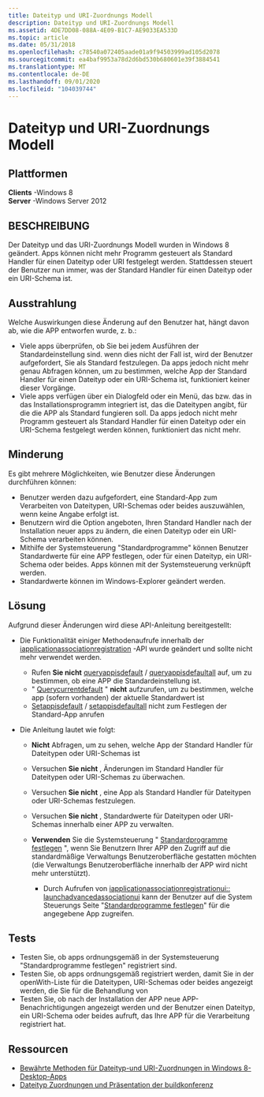 ```yaml
---
title: Dateityp und URI-Zuordnungs Modell
description: Dateityp und URI-Zuordnungs Modell
ms.assetid: 4DE7DD08-088A-4E09-B1C7-AE9033EA533D
ms.topic: article
ms.date: 05/31/2018
ms.openlocfilehash: c78540a072405aade01a9f94503999ad105d2078
ms.sourcegitcommit: ea4baf9953a78d2d6bd530b680601e39f3884541
ms.translationtype: MT
ms.contentlocale: de-DE
ms.lasthandoff: 09/01/2020
ms.locfileid: "104039744"
---
```

# <a name="file-type-and-uri-associations-model"></a>Dateityp und URI-Zuordnungs Modell

## <a name="platforms"></a>Plattformen

 **Clients** -Windows 8  
**Server** -Windows Server 2012  



## <a name="description"></a>BESCHREIBUNG

Der Dateityp und das URI-Zuordnungs Modell wurden in Windows 8 geändert. Apps können nicht mehr Programm gesteuert als Standard Handler für einen Dateityp oder URI festgelegt werden. Stattdessen steuert der Benutzer nun immer, was der Standard Handler für einen Dateityp oder ein URI-Schema ist.

## <a name="manifestation"></a>Ausstrahlung

Welche Auswirkungen diese Änderung auf den Benutzer hat, hängt davon ab, wie die APP entworfen wurde, z. b.:

-   Viele apps überprüfen, ob Sie bei jedem Ausführen der Standardeinstellung sind. wenn dies nicht der Fall ist, wird der Benutzer aufgefordert, Sie als Standard festzulegen. Da apps jedoch nicht mehr genau Abfragen können, um zu bestimmen, welche App der Standard Handler für einen Dateityp oder ein URI-Schema ist, funktioniert keiner dieser Vorgänge.
-   Viele apps verfügen über ein Dialogfeld oder ein Menü, das bzw. das in das Installationsprogramm integriert ist, das die Dateitypen angibt, für die die APP als Standard fungieren soll. Da apps jedoch nicht mehr Programm gesteuert als Standard Handler für einen Dateityp oder ein URI-Schema festgelegt werden können, funktioniert das nicht mehr.

## <a name="mitigation"></a>Minderung

Es gibt mehrere Möglichkeiten, wie Benutzer diese Änderungen durchführen können:

-   Benutzer werden dazu aufgefordert, eine Standard-App zum Verarbeiten von Dateitypen, URI-Schemas oder beides auszuwählen, wenn keine Angabe erfolgt ist.
-   Benutzern wird die Option angeboten, Ihren Standard Handler nach der Installation neuer apps zu ändern, die einen Dateityp oder ein URI-Schema verarbeiten können.
-   Mithilfe der Systemsteuerung "Standardprogramme" können Benutzer Standardwerte für eine APP festlegen, oder für einen Dateityp, ein URI-Schema oder beides. Apps können mit der Systemsteuerung verknüpft werden.
-   Standardwerte können im Windows-Explorer geändert werden.

## <a name="solution"></a>Lösung

Aufgrund dieser Änderungen wird diese API-Anleitung bereitgestellt:

-   Die Funktionalität einiger Methodenaufrufe innerhalb der [iapplicationassociationregistration](/windows/win32/api/shobjidl_core/nn-shobjidl_core-iapplicationassociationregistration) -API wurde geändert und sollte nicht mehr verwendet werden.

    -   Rufen **Sie nicht** [queryappisdefault](/windows/win32/api/shobjidl_core/nf-shobjidl_core-iapplicationassociationregistration-queryappisdefault) / [queryappisdefaultall](/windows/win32/api/shobjidl_core/nf-shobjidl_core-iapplicationassociationregistration-queryappisdefaultall) auf, um zu bestimmen, ob eine APP die Standardeinstellung ist.
    -   " [Querycurrentdefault](/windows/win32/api/shobjidl_core/nf-shobjidl_core-iapplicationassociationregistration-querycurrentdefault) " **nicht** aufzurufen, um zu bestimmen, welche app (sofern vorhanden) der aktuelle Standardwert ist
    -    [Setappisdefault](/windows/win32/api/shobjidl_core/nf-shobjidl_core-iapplicationassociationregistration-setappasdefault) / [setappisdefaultall](/windows/win32/api/shobjidl_core/nf-shobjidl_core-iapplicationassociationregistration-setappasdefaultall) nicht zum Festlegen der Standard-App anrufen

-   Die Anleitung lautet wie folgt:

    -   **Nicht** Abfragen, um zu sehen, welche App der Standard Handler für Dateitypen oder URI-Schemas ist

    -   Versuchen **Sie nicht** , Änderungen im Standard Handler für Dateitypen oder URI-Schemas zu überwachen.

    -   Versuchen **Sie nicht** , eine App als Standard Handler für Dateitypen oder URI-Schemas festzulegen.

    -   Versuchen **Sie nicht** , Standardwerte für Dateitypen oder URI-Schemas innerhalb einer APP zu verwalten.

    -   **Verwenden** Sie die Systemsteuerung " [Standardprogramme festlegen](../shell/default-programs.md) ", wenn Sie Benutzern Ihrer APP den Zugriff auf die standardmäßige Verwaltungs Benutzeroberfläche gestatten möchten (die Verwaltungs Benutzeroberfläche innerhalb der APP wird nicht mehr unterstützt).

        -   Durch Aufrufen von [iapplicationassociationregistrationui:: launchadvancedassociationui](/windows/win32/api/shobjidl/nf-shobjidl-iapplicationassociationregistrationui-launchadvancedassociationui) kann der Benutzer auf die System Steuerungs Seite "[Standardprogramme festlegen](../shell/default-programs.md)" für die angegebene App zugreifen.

## <a name="tests"></a>Tests

-   Testen Sie, ob apps ordnungsgemäß in der Systemsteuerung "Standardprogramme festlegen" registriert sind.
-   Testen Sie, ob apps ordnungsgemäß registriert werden, damit Sie in der openWith-Liste für die Dateitypen, URI-Schemas oder beides angezeigt werden, die Sie für die Behandlung von
-   Testen Sie, ob nach der Installation der APP neue APP-Benachrichtigungen angezeigt werden und der Benutzer einen Dateityp, ein URI-Schema oder beides aufruft, das Ihre APP für die Verarbeitung registriert hat.

## <a name="resources"></a>Ressourcen

-   [Bewährte Methoden für Dateityp-und URI-Zuordnungen in Windows 8-Desktop-Apps](/previous-versions/windows/desktop/legacy/cc144156(v=vs.85))
-   [Dateityp Zuordnungen und Präsentation der buildkonferenz](https://channel9.msdn.com/events/BUILD/BUILD2011/PLAT-282T)

 

 